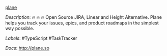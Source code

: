 [plane](https://github.com/makeplane/plane)

*Description*: 🔥 🔥 🔥 Open Source JIRA, Linear and Height Alternative. Plane helps you track your issues, epics, and product roadmaps in the simplest way possible.

*Labels*: #TypeScript #TaskTracker

*Docs*: http://plane.so
